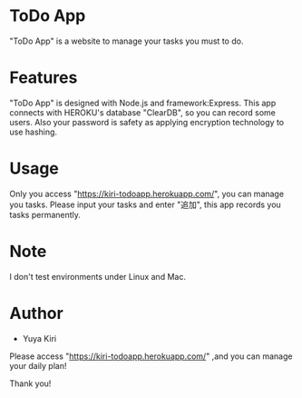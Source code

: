 # ToDo App

"ToDo App" is a website to manage your tasks you must to do.

 
# Features
 
"ToDo App" is designed with Node.js and framework:Express.
This app connects with HEROKU's database "ClearDB", so you can record some users.
Also your password is safety as applying encryption technology to use hashing.

 
# Usage
 
Only you access "https://kiri-todoapp.herokuapp.com/", you can manage you tasks.
Please input your tasks and enter "追加", this app records you tasks permanently.

 
# Note
 
I don't test environments under Linux and Mac.
 
# Author
 
* Yuya Kiri
 
 
Please access "https://kiri-todoapp.herokuapp.com/" ,and you can manage your daily plan!
 
Thank you!
